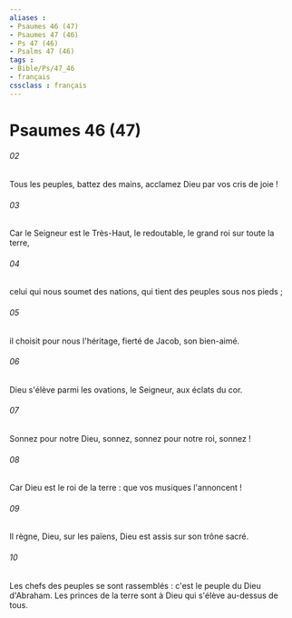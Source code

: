 ```yaml
---
aliases : 
- Psaumes 46 (47)
- Psaumes 47 (46)
- Ps 47 (46)
- Psalms 47 (46)
tags : 
- Bible/Ps/47_46
- français
cssclass : français
---
```


# Psaumes 46 (47)

###### 02
Tous les peuples, battez des mains, acclamez Dieu par vos cris de joie !
###### 03
Car le Seigneur est le Très-Haut, le redoutable, le grand roi sur toute la terre,
###### 04
celui qui nous soumet des nations, qui tient des peuples sous nos pieds ;
###### 05
il choisit pour nous l'héritage, fierté de Jacob, son bien-aimé.
###### 06
Dieu s'élève parmi les ovations, le Seigneur, aux éclats du cor.
###### 07
Sonnez pour notre Dieu, sonnez, sonnez pour notre roi, sonnez !
###### 08
Car Dieu est le roi de la terre : que vos musiques l'annoncent !
###### 09
Il règne, Dieu, sur les païens, Dieu est assis sur son trône sacré.
###### 10
Les chefs des peuples se sont rassemblés : c'est le peuple du Dieu d'Abraham. Les princes de la terre sont à Dieu qui s'élève au-dessus de tous.
